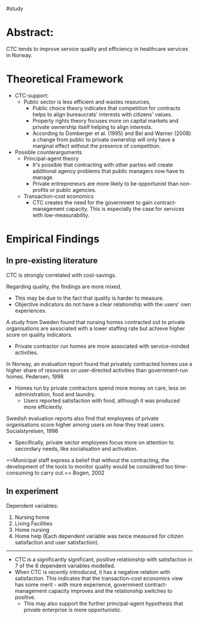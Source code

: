 #study
# Abstract:
CTC tends to improve service quality and efficiency in healthcare services in Norway.
# Theoretical Framework
- CTC-support:
	- Public sector is less efficient and wastes resources,
		- Public choice theory indicates that competition for contracts helps to align bureaucrats' interests with citizens' values.
		- Property rights theory focuses more on capital markets and private ownership itself helping to align interests.
		- According to Domberger et al. (1995) and Bel and Warner (2008) a change from public to private ownership will only have a marginal effect without the presence of competition.
- Possible counterarguments
	- Principal-agent theory
		- It's possible that contracting with other parties will create additional agency problems that public managers now have to manage.
		- Private entrepreneurs are more likely to be opportunist than non-profits or public agencies.
	- Transaction-cost economics
		- CTC creates the need for the government to gain contract-management capacity. This is especially the case for services with low-measurability.
# Empirical Findings
## In pre-existing literature
CTC is strongly correlated with cost-savings.

Regarding quality, the findings are more mixed.
- This may be due to the fact that quality is harder to measure.
- Objective indicators do not have a clear relationship with the users' own experiences.

A study from Sweden found that nursing homes contracted out to private organisations are associated with a lower staffing rate but achieve higher score on quality indicators.
- Private contractor run homes are more associated with service-minded activities.

In Norway, an evaluation report found that privately contracted homes use a higher share of resources on user-directed activities than government-run homes.
	Pedersen, 1998
- Homes run by private contractors spend more money on care, less on administration, food and laundry.
	- Users reported satisfaction with food, although it was produced more efficiently.

Swedish evaluation reports also find that employees of private organisations score higher among users on how they treat users.
	Socialstyrelsen, 1996
- Specifically, private sector employees focus more on attention to secondary needs, like socialisation and activation.

==Municipal staff express a belief that without the contracting, the development of the tools to monitor quality would be considered too time-consuming to carry out.==
	Bogen, 2002
## In experiment
Dependent variables:
1. Nursing home
2. Living Facilities
3. Home nursing
4. Home help
(Each dependent variable was twice measured for citizen satisfaction and user satisfaction).
---
- CTC is a significantly significant, positive relationship with satisfaction in 7 of the 8 dependent variables modelled.
- When CTC is *recently introduced*, it has a negative relation with satisfaction. This indicates that the transaction-cost economics view has some merit - with more experience, government contract-management capacity improves and the relationship switches to positive.
	- This may also support the further principal-agent hypothesis that private enterprise is more opportunistic.